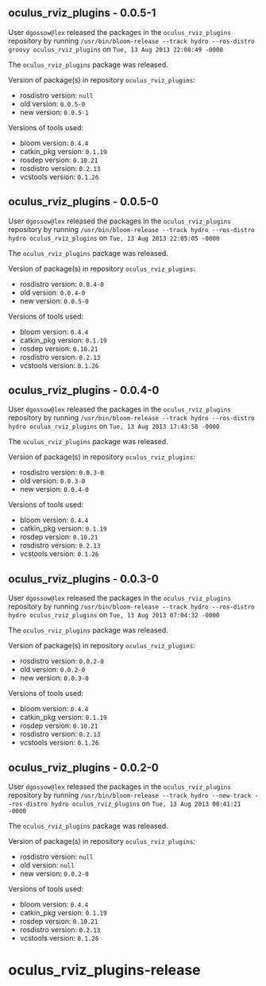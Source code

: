 ## oculus_rviz_plugins - 0.0.5-1

User `dgossow@lex` released the packages in the `oculus_rviz_plugins` repository by running `/usr/bin/bloom-release --track hydro --ros-distro groovy oculus_rviz_plugins` on `Tue, 13 Aug 2013 22:08:49 -0000`

The `oculus_rviz_plugins` package was released.

Version of package(s) in repository `oculus_rviz_plugins`:
- rosdistro version: `null`
- old version: `0.0.5-0`
- new version: `0.0.5-1`

Versions of tools used:
- bloom version: `0.4.4`
- catkin_pkg version: `0.1.19`
- rosdep version: `0.10.21`
- rosdistro version: `0.2.13`
- vcstools version: `0.1.26`


## oculus_rviz_plugins - 0.0.5-0

User `dgossow@lex` released the packages in the `oculus_rviz_plugins` repository by running `/usr/bin/bloom-release --track hydro --ros-distro hydro oculus_rviz_plugins` on `Tue, 13 Aug 2013 22:05:05 -0000`

The `oculus_rviz_plugins` package was released.

Version of package(s) in repository `oculus_rviz_plugins`:
- rosdistro version: `0.0.4-0`
- old version: `0.0.4-0`
- new version: `0.0.5-0`

Versions of tools used:
- bloom version: `0.4.4`
- catkin_pkg version: `0.1.19`
- rosdep version: `0.10.21`
- rosdistro version: `0.2.13`
- vcstools version: `0.1.26`


## oculus_rviz_plugins - 0.0.4-0

User `dgossow@lex` released the packages in the `oculus_rviz_plugins` repository by running `/usr/bin/bloom-release --track hydro --ros-distro hydro oculus_rviz_plugins` on `Tue, 13 Aug 2013 17:43:58 -0000`

The `oculus_rviz_plugins` package was released.

Version of package(s) in repository `oculus_rviz_plugins`:
- rosdistro version: `0.0.3-0`
- old version: `0.0.3-0`
- new version: `0.0.4-0`

Versions of tools used:
- bloom version: `0.4.4`
- catkin_pkg version: `0.1.19`
- rosdep version: `0.10.21`
- rosdistro version: `0.2.13`
- vcstools version: `0.1.26`


## oculus_rviz_plugins - 0.0.3-0

User `dgossow@lex` released the packages in the `oculus_rviz_plugins` repository by running `/usr/bin/bloom-release --track hydro --ros-distro hydro oculus_rviz_plugins` on `Tue, 13 Aug 2013 07:04:32 -0000`

The `oculus_rviz_plugins` package was released.

Version of package(s) in repository `oculus_rviz_plugins`:
- rosdistro version: `0.0.2-0`
- old version: `0.0.2-0`
- new version: `0.0.3-0`

Versions of tools used:
- bloom version: `0.4.4`
- catkin_pkg version: `0.1.19`
- rosdep version: `0.10.21`
- rosdistro version: `0.2.13`
- vcstools version: `0.1.26`


## oculus_rviz_plugins - 0.0.2-0

User `dgossow@lex` released the packages in the `oculus_rviz_plugins` repository by running `/usr/bin/bloom-release --track hydro --new-track --ros-distro hydro oculus_rviz_plugins` on `Tue, 13 Aug 2013 00:41:21 -0000`

The `oculus_rviz_plugins` package was released.

Version of package(s) in repository `oculus_rviz_plugins`:
- rosdistro version: `null`
- old version: `null`
- new version: `0.0.2-0`

Versions of tools used:
- bloom version: `0.4.4`
- catkin_pkg version: `0.1.19`
- rosdep version: `0.10.21`
- rosdistro version: `0.2.13`
- vcstools version: `0.1.26`


oculus_rviz_plugins-release
===========================
